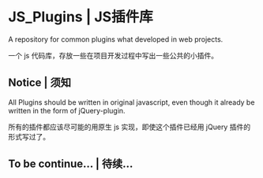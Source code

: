 # JS_Plugins | JS插件库

A repository for common plugins what developed in web projects.

一个 js 代码库，存放一些在项目开发过程中写出一些公共的小插件。

## Notice | 须知

All Plugins should be written in original javascript, even though it already be written in the form of jQuery-plugin.

所有的插件都应该尽可能的用原生 js 实现，即使这个插件已经用 jQuery 插件的形式写过了。

## To be continue... | 待续...
